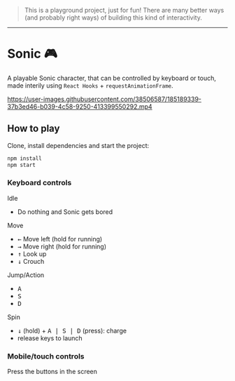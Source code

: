 > This is a playground project, just for fun! There are many better ways (and probably right ways) of building this kind of interactivity.

---

# Sonic 🎮

A playable Sonic character, that can be controlled by keyboard or touch, made interily using `React Hooks` + `requestAnimationFrame`.

https://user-images.githubusercontent.com/38506587/185189339-37b3ed46-b039-4c58-9250-413399550292.mp4


## How to play

Clone, install dependencies and start the project:

```sh
npm install
npm start
```

### Keyboard controls

Idle
- Do nothing and Sonic gets bored

Move
- <kbd>←</kbd>  Move left (hold for running)
- <kbd>→</kbd>  Move right (hold for running)
- <kbd>↑</kbd>  Look up
- <kbd>↓</kbd>  Crouch

Jump/Action
- <kbd>A</kbd>
- <kbd>S</kbd>
- <kbd>D</kbd>

Spin
- <kbd>↓</kbd> (hold) + <kbd>A | S | D</kbd> (press): charge
- release keys to launch

### Mobile/touch controls

Press the buttons in the screen
